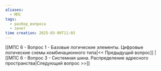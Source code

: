```yaml
---
aliases:
  - МПС
tags:
  - разбор_вопроса
  - зачет
time creation: 2025-03-09T11:03
---
```

[[МПС 6 - Вопрос 1 - Базовые логические элементы. Цифровые логические схемы комбинационного типа|<< Предыдущий вопрос]] | [[МПС 6 - Вопрос 3 - Системная шина. Распределение адресного пространства|Следующий вопрос >>]]
